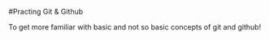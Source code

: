 #Practing Git & Github

To get more familiar with basic and not so basic concepts of git and github!